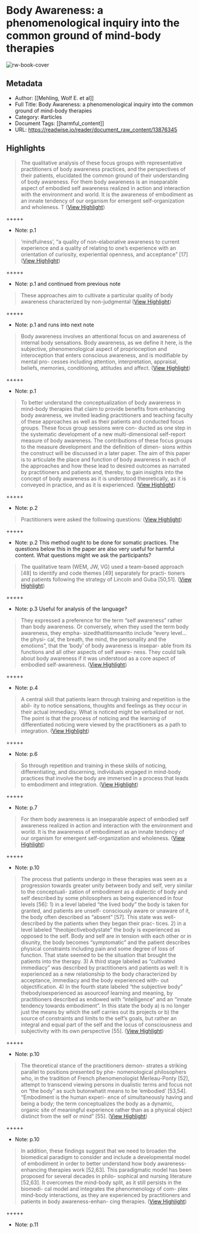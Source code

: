 # Body Awareness: a phenomenological inquiry into the common ground of mind-body therapies

![rw-book-cover](https://readwise-assets.s3.amazonaws.com/static/images/article3.5c705a01b476.png)

## Metadata
- Author: [[Mehling, Wolf E. et al]]
- Full Title: Body Awareness: a phenomenological inquiry into the common ground of mind-body therapies
- Category: #articles
- Document Tags: [[harmful_content]] 
- URL: https://readwise.io/reader/document_raw_content/13876345

## Highlights

> The qualitative analysis of these focus groups with
>  representative practitioners of body awareness practices, and the perspectives of their patients, elucidated the
>  common ground of their understanding of body awareness. For them body awareness is an inseparable aspect of
>  embodied self awareness realized in action and interaction with the environment and world. It is the awareness of
>  embodiment as an innate tendency of our organism for emergent self-organization and wholeness. T ([View Highlight](https://read.readwise.io/read/01h6tsymnex0cyhhj78f3g8m91))


+++++ 
- Note: p.1


> ‘mindfulness’, “a quality of non-elaborative awareness to
>  current experience and a quality of relating to one’s
>  experience with an orientation of curiosity, experiential
>  openness, and acceptance” [17] ([View Highlight](https://read.readwise.io/read/01h6tt1n9nkddqs7yya4vxxnyr))


+++++ 
- Note: p.1 and continued from previous note


> These approaches aim to cultivate a particular quality of
>  body awareness characterized by non-judgmental ([View Highlight](https://read.readwise.io/read/01h6tt1fnczdb5s9scfqgwtstb))


+++++ 
- Note: p.1 and runs into next note


> Body awareness involves an attentional focus on and
>  awareness of internal body sensations. Body awareness,
>  as we define it here, is the subjective, phenomenological
>  aspect of proprioception and interoception that enters
>  conscious awareness, and is modifiable by mental pro-
>  cesses including attention, interpretation, appraisal,
>  beliefs, memories, conditioning, attitudes and affect. ([View Highlight](https://read.readwise.io/read/01h6tt5r30dtajagwgm1hn78he))


+++++ 
- Note: p.1


> To better understand the conceptualization of body
>  awareness in mind-body therapies that claim to provide
>  benefits from enhancing body awareness, we invited
>  leading practitioners and teaching faculty of these
>  approaches as well as their patients and conducted
>  focus groups. These focus group sessions were con-
>  ducted as one step in the systematic development of a
>  new multi-dimensional self-report measure of body
>  awareness. The contributions of these focus groups to
>  the measure development and the definition of dimen-
>  sions within the construct will be discussed in a later
>  paper. The aim of this paper is to articulate the place
>  and function of body awareness in each of the
>  approaches and how these lead to desired outcomes as
>  narrated by practitioners and patients and, thereby, to
>  gain insights into the concept of body awareness as it is
>  understood theoretically, as it is conveyed in practice,
>  and as it is experienced. ([View Highlight](https://read.readwise.io/read/01h6ttdjsxhrcfptb9xqv0baez))


+++++ 
- Note: p.2


> Practitioners were asked the following questions: ([View Highlight](https://read.readwise.io/read/01h6ttn55kjrb3ba71jevjdczx))



+++++ 
- Note: p.2 This method ought to be done for somatic practices. The questions below this in the paper are also very useful for harmful content. What questions might we ask the participants?


> The qualitative team
>  (WEM, JW, VG) used a team-based approach [48] to
>  identify and code themes [49] separately for practi-
>  tioners and patients following the strategy of Lincoln
>  and Guba [50,51]. ([View Highlight](https://read.readwise.io/read/01h6ttt11mqt960mygx6mm4n90))


+++++ 
- Note: p.3 Useful for analysis of the language?


> They expressed a preference for the term “self
>  awareness” rather than body awareness. Or conversely,
>  when they used the term body awareness, they empha-
>  sizedthatitismeantto include “every level... the physi-
>  cal, the breath, the mind, the personality and the
>  emotions”, that the ‘body’ of body awareness is insepar-
>  able from its functions and all other aspects of self aware-
>  ness. They could talk about body awareness if it was
>  understood as a core aspect of embodied self-awareness. ([View Highlight](https://read.readwise.io/read/01h6tvfeve8t9k7japjjs4rx07))


+++++ 
- Note: p.4


> A central skill that
>  patients learn through training and repetition is the abil-
>  ity to notice sensations, thoughts and feelings as they
>  occur in their actual immediacy. What is noticed might
>  be verbalized or not. The point is that the process of
>  noticing and the learning of differentiated noticing were
>  viewed by the practitioners as a path to integration. ([View Highlight](https://read.readwise.io/read/01h6tvvqa75d57qwa165cqhg66))


+++++ 
- Note: p.6


> So through repetition and training in these skills of
>  noticing, differentiating, and discerning, individuals
>  engaged in mind-body practices that involve the body
>  are immersed in a process that leads to embodiment
>  and integration. ([View Highlight](https://read.readwise.io/read/01h6tvxzhn41drhzbbza0b546e))


+++++ 
- Note: p.7


> For them body awareness is an inseparable
>  aspect of embodied self awareness realized in action and
>  interaction with the environment and world. It is the
>  awareness of embodiment as an innate tendency of our
>  organism for emergent self-organization and wholeness. ([View Highlight](https://read.readwise.io/read/01h6x5yvad9z3vvd8pw3qf6jd2))


+++++ 
- Note: p.10


> The process that patients undergo in these therapies
>  was seen as a progression towards greater unity
>  between body and self, very similar to the conceptuali-
>  zation of embodiment as a dialectic of body and self
>  described by some philosophers as being experienced
>  in four levels [56]: 1) in a level labeled “the lived body”
>  the body is taken for granted, and patients are unself-
>  consciously aware or unaware of it, the body often
>  described as “absent” [57]. This state was well-
>  described by the patients when they began their prac-
>  tices. 2) in a level labeled “theobjectivebodystate” the
>  body is experienced as opposed to the self. Body and
>  self are in tension with each other or in disunity, the
>  body becomes “symptomatic” and the patient describes
>  physical constraints including pain and some degree of
>  loss of function. That state seemed to be the situation
>  that brought the patients into the therapy. 3) A third
>  stage labeled as “cultivated immediacy” was described
>  by practitioners and patients as well: it is experienced
>  as a new relationship to the body characterized by
>  acceptance, immediacy and the body experienced with-
>  out objectification. 4) In the fourth state labeled “the
>  subjective body” thebodyisexperienced as asourceof
>  learning and meaning, by practitioners described as
>  endowed with “intelligence” and an “innate tendency
>  towards embodiment”. In this state the body a) is no
>  longer just the means by which the self carries out its
>  projects or b) the source of constraints and limits to
>  the self’s goals, but rather an integral and equal part of
>  the self and the locus of consciousness and subjectivity
>  with its own perspective [55]. ([View Highlight](https://read.readwise.io/read/01h6x67eksk72yxy6yy77s4ddv))


+++++ 
- Note: p.10


> The theoretical stance of the practitioners demon-
>  strates a striking parallel to positions presented by phe-
>  nomenological philosophers who, in the tradition of
>  French phenomenologist Merleau-Ponty [52], attempt to
>  transcend viewing persons in dualistic terms and focus
>  not on “the body” as such butonwhatit means to be
>  ‘embodied’ [53,54]. “Embodiment is the human experi-
>  ence of simultaneously having and being a body; the
>  term conceptualizes the body as a dynamic, organic site
>  of meaningful experience rather than as a physical
>  object distinct from the self or mind” [55]. ([View Highlight](https://read.readwise.io/read/01h6x6320e980rnbhdkkyqj4ke))


+++++ 
- Note: p.10


> In addition, these findings suggest that we need to
>  broaden the biomedical paradigm to consider and
>  include a developmental model of embodiment in
>  order to better understand how body awareness-
>  enhancing therapies work [52,63]. This paradigmatic
>  model has been proposed for several decades in philo-
>  sophical and nursing literature [52,63]. It overcomes
>  the mind-body split, as it still persists in the biomedi-
>  cal model and integrates the phenomenology of com-
>  plex mind-body interactions, as they are experienced
>  by practitioners and patients in body awareness-enhan-
>  cing therapies. ([View Highlight](https://read.readwise.io/read/01h6x6b8p25qp1g7fcjjs0ptg6))


+++++ 
- Note: p.11

